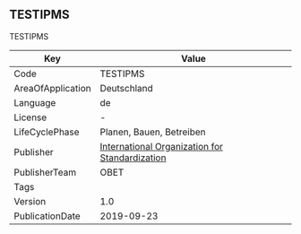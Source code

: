 ## TESTIPMS
TESTIPMS

Key | Value |
--|--|
Code | TESTIPMS |  
AreaOfApplication | Deutschland |  
Language | de |  
License | - |  
LifeCyclePhase | Planen, Bauen, Betreiben |  
Publisher | [International Organization for Standardization]() |  
PublisherTeam | OBET |  
Tags |  |  
Version | 1.0 |  
PublicationDate | 2019-09-23 |  
